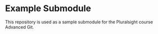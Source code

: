 # Example Submodule

This repository is used as a sample submodule for the Pluralsight course Advanced Git.